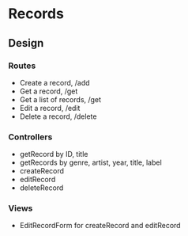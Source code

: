 # Records

## Design

### Routes

- Create a record, /add
- Get a record, /get
- Get a list of records, /get
- Edit a record, /edit
- Delete a record, /delete

### Controllers

- getRecord by ID, title
- getRecords by genre, artist, year, title, label
- createRecord
- editRecord
- deleteRecord

### Views

- EditRecordForm for createRecord and editRecord
